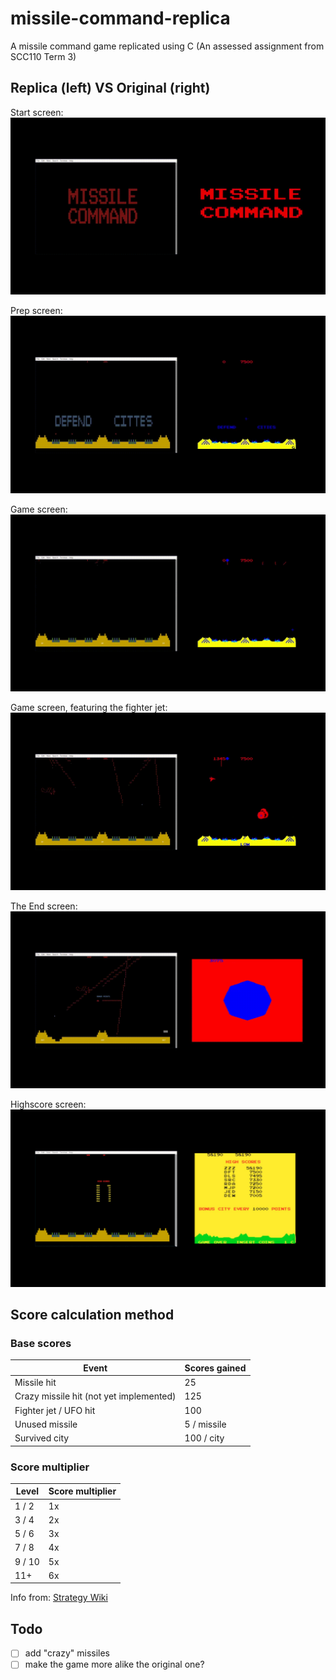 # missile-command-replica
A missile command game replicated using C (An assessed assignment from SCC110 Term 3)

## Replica (left) VS Original (right)
Start screen:
![Start screen, Original VS Replica](https://raw.githubusercontent.com/Gabrielchihonglee/missile-command-replica/master/media/comparestart.gif?token=ABK3HLHBF4TIJT74FBXSN6K43TEIU)

Prep screen:
![Prep screen, Original VS Replica](https://raw.githubusercontent.com/Gabrielchihonglee/missile-command-replica/master/media/compareprep.gif?token=ABK3HLFDF56VH23XKUBFAX243TEMK)

Game screen:
![Game screen, Original VS Replica](https://raw.githubusercontent.com/Gabrielchihonglee/missile-command-replica/master/media/comparegame.gif?token=ABK3HLDVD43MH2I7LR4GPCS43TEL2)

Game screen, featuring the fighter jet:
![Game screen (fighter jet), Original VS Replica](https://raw.githubusercontent.com/Gabrielchihonglee/missile-command-replica/master/media/comparefighterjet.gif?token=ABK3HLACKIOFGG2YO7YNSBC43TEKA)

The End screen:
![The End screen, Original VS Replica](https://raw.githubusercontent.com/Gabrielchihonglee/missile-command-replica/master/media/comparetheend.gif?token=ABK3HLH2XM452TBPJONP3ES43TENM)

Highscore screen:
![Highscore screen, Original VS Replica](https://raw.githubusercontent.com/Gabrielchihonglee/missile-command-replica/master/media/comparehighscore.jpg?token=ABK3HLEMCW7B7U5EQSMH37243TGRA)

## Score calculation method
### Base scores
Event | Scores gained
----- | -------------
Missile hit | 25
Crazy missile hit (not yet implemented) | 125
Fighter jet / UFO hit | 100
Unused missile | 5 / missile
Survived city | 100 / city
### Score multiplier
Level | Score multiplier
----- | ----------------
1 / 2 | 1x
3 / 4 | 2x
5 / 6 | 3x
7 / 8 | 4x
9 / 10 | 5x
11+ | 6x

Info from: [Strategy Wiki](https://strategywiki.org/wiki/Missile_Command/Walkthrough)

## Todo
- [ ] add "crazy" missiles
- [ ] make the game more alike the original one?
